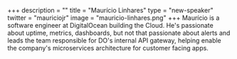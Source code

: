 +++
description = ""
title = "Maurício Linhares"
type = "new-speaker"
twitter = "mauriciojr"
image = "mauricio-linhares.png"
+++
Maurício is a software engineer at DigitalOcean building the Cloud. He's passionate about uptime, metrics, dashboards, but not that passionate about alerts and leads the team responsible for DO's internal API gateway, helping enable the company's microservices architecture for customer facing apps.